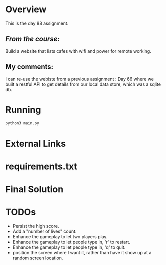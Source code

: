 # Overview

This is the day 88 assignment.

## _From the course:_

Build a website that lists cafes with wifi and power for remote working.

## My comments:

I can re-use the webiste from a previous assignment : Day 66 where we built a restful API to get details from our local data store, which was a sqlite db.

# Running

```bash
python3 main.py
```



# External Links

# requirements.txt


# Final Solution

# TODOs

- Persist the high score.
- Add a "number of lives" count.
- Enhance the gameplay to let two players play.
- Enhance the gameplay to let people type in, 'r' to restart.
- Enhance the gameplay to let people type in, 'q' to quit.
- position the screen where I want it, rather than have it show up at a random screen location.